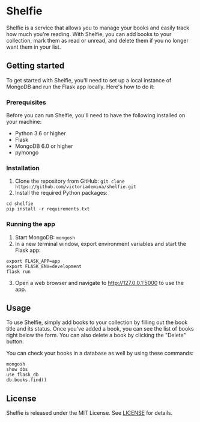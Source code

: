 # Shelfie

Shelfie is a service that allows you to manage your books and easily track how much you're reading. With Shelfie, you can add books to your collection, mark them as read or unread, and delete them if you no longer want them in your list.

## Getting started

To get started with Shelfie, you'll need to set up a local instance of MongoDB and run the Flask app locally.
Here's how to do it:

### Prerequisites

Before you can run Shelfie, you'll need to have the following installed on your machine:

- Python 3.6 or higher
- Flask
- MongoDB 6.0 or higher
- pymongo

### Installation

1. Clone the repository from GitHub: `git clone https://github.com/victoriademina/shelfie.git`
2. Install the required Python packages: 
```
cd shelfie
pip install -r requirements.txt
```
### Running the app

1. Start MongoDB: `mongosh`
2. In a new terminal window, export environment variables and start the Flask app:
```
export FLASK_APP=app
export FLASK_ENV=development
flask run
```
3. Open a web browser and navigate to http://127.0.0.1:5000 to use the app.

## Usage

To use Shelfie, simply add books to your collection by filling out the book title and its status. Once you've added a book, you can see the list of books right below the form. You can also delete a book by clicking the "Delete" button.

You can check your books in a database as well by using these commands:
```
mongosh
show dbs
use flask_db
db.books.find()
```


## License
Shelfie is released under the MIT License. See [LICENSE](https://github.com/victoriademina/Shelfie/blob/main/LICENSE) for details.

